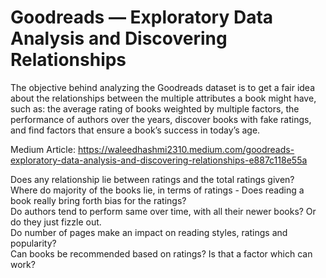# Goodreads — Exploratory Data Analysis and Discovering Relationships
The objective behind analyzing the Goodreads dataset is to get a fair idea about the relationships between the multiple attributes a book might have, such as: the average rating of books weighted by multiple factors, the performance of authors over the years, discover books with fake ratings, and find factors that ensure a book’s success in today’s age.

Medium Article: https://waleedhashmi2310.medium.com/goodreads-exploratory-data-analysis-and-discovering-relationships-e887c118e55a

Does any relationship lie between ratings and the total ratings given?<br>
Where do majority of the books lie, in terms of ratings - Does reading a book really bring forth bias for the ratings?<br>
Do authors tend to perform same over time, with all their newer books? Or do they just fizzle out.<br>
Do number of pages make an impact on reading styles, ratings and popularity?<br>
Can books be recommended based on ratings? Is that a factor which can work?
